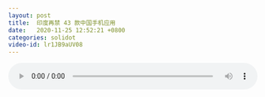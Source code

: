```yaml
---
layout: post
title:  印度再禁 43 款中国手机应用
date:   2020-11-25 12:52:21 +0800
categories: solidot
video-id: lr1JB9aUV08
---
```


<audio id="youtube" style="width: 100%;" video-id="lr1JB9aUV08" controls></audio>

<script async type="text/javascript" src="/audio.js"></script>

